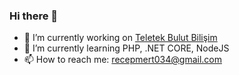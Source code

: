 ### Hi there 👋

- 🔭 I’m currently working on [Teletek Bulut Bilişim](https://www.teletek.net.tr/)
- 🌱 I’m currently learning PHP, .NET CORE, NodeJS
- 📫 How to reach me: [recepmert034@gmail.com](mailto:recepmert034@gmail.com)


<!--
**seniordoctor/seniordoctor** is a ✨ _special_ ✨ repository because its `README.md` (this file) appears on your GitHub profile.

Here are some ideas to get you started:

- 🔭 I’m currently working on Teletek Bulut Bilişim
- 🌱 I’m currently learning PHP, C#, NodeJS
- 👯 I’m looking to collaborate on ...
- 🤔 I’m looking for help with ...
- 💬 Ask me about ...

- 😄 Pronouns: ...
- ⚡ Fun fact: ...
-->
